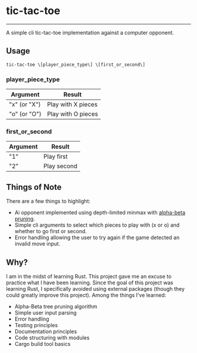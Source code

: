 # tic-tac-toe
---
A simple cli tic-tac-toe implementation against a computer opponent.

## Usage
```
tic-tac-toe \[player_piece_type\] \[first_or_second\]
```

### player_piece_type
| Argument     | Result             |
| ------------ | ------------------ |
| "x" (or "X") | Play with X pieces |
| "o" (or "O") | Play with O pieces |

### first_or_second
| Argument | Result      |
| -------- | ----------- |
| "1"      | Play first  |
| "2"      | Play second |

## Things of Note
There are a few things to highlight:

  - Ai opponent implemented using depth-limited minmax with [alpha-beta pruning](https://en.wikipedia.org/wiki/Alpha-beta_pruning).
  - Simple cli arguments to select which pieces to play with (x or o) and whether to go first or second.
  - Error handling allowing the user to try again if the game detected an invalid move input.

## Why?
I am in the midst of learning Rust. This project gave me an excuse to practice what I have been learning. Since the goal of this project was learning Rust, I specifically avoided using external packages (though they could greatly improve this project). Among the things I've learned:

  - Alpha-Beta tree pruning algorithm
  - Simple user input parsing
  - Error handling
  - Testing principles
  - Documentation principles
  - Code structuring with modules
  - Cargo build tool basics

